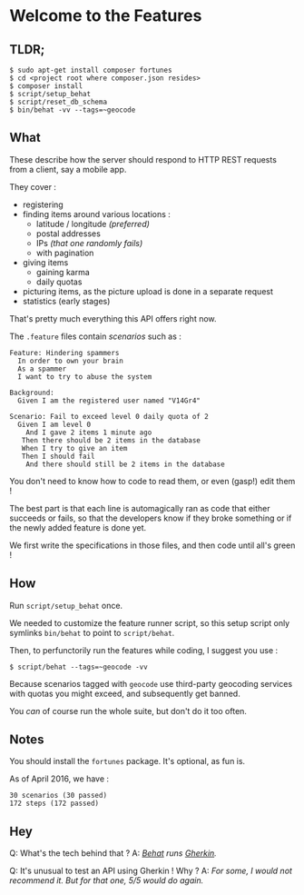 Welcome to the Features
=======================

TLDR;
-----

```
$ sudo apt-get install composer fortunes
$ cd <project root where composer.json resides>
$ composer install
$ script/setup_behat
$ script/reset_db_schema
$ bin/behat -vv --tags=~geocode
```


What
----

These describe how the server should respond to HTTP REST requests from a
client, say a mobile app.

They cover :
- registering
- finding items around various locations :
  - latitude / longitude _(preferred)_
  - postal addresses
  - IPs _(that one randomly fails)_
  - with pagination
- giving items
  - gaining karma
  - daily quotas
- picturing items, as the picture upload is done in a separate request
- statistics (early stages)

That's pretty much everything this API offers right now.


The `.feature` files contain _scenarios_ such as :

``` gherkin
Feature: Hindering spammers
  In order to own your brain
  As a spammer
  I want to try to abuse the system

Background:
  Given I am the registered user named "V14Gr4"

Scenario: Fail to exceed level 0 daily quota of 2
  Given I am level 0
    And I gave 2 items 1 minute ago
   Then there should be 2 items in the database
   When I try to give an item
   Then I should fail
    And there should still be 2 items in the database
```

You don't need to know how to code to read them, or even (gasp!) edit them !

The best part is that each line is automagically ran as code that either
succeeds or fails, so that the developers know if they broke something
or if the newly added feature is done yet.

We first write the specifications in those files, and then code until all's green !


How
---

Run `script/setup_behat` once.

We needed to customize the feature runner script, so this setup script only
symlinks `bin/behat` to point to `script/behat`.

Then, to perfunctorily run the features while coding, I suggest you use :

```
$ script/behat --tags=~geocode -vv
```

Because scenarios tagged with `geocode` use third-party geocoding services with
quotas you might exceed, and subsequently get banned.

You *can* of course run the whole suite, but don't do it too often.


Notes
-----

You should install the `fortunes` package. It's optional, as fun is.

As of April 2016, we have :

    30 scenarios (30 passed)
    172 steps (172 passed)


Hey
---

Q: What's the tech behind that ?
A: _[Behat](http://docs.behat.org) runs [Gherkin](http://docs.behat.org/en/v3.0/guides/1.gherkin.html)._

Q: It's unusual to test an API using Gherkin ! Why ?
A: _For some, I would not recommend it. But for that one, 5/5 would do again._
